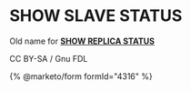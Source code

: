 
# SHOW SLAVE STATUS

Old name for **[SHOW REPLICA STATUS](../../show/show-replica-status.md)**


CC BY-SA / Gnu FDL


{% @marketo/form formId="4316" %}
